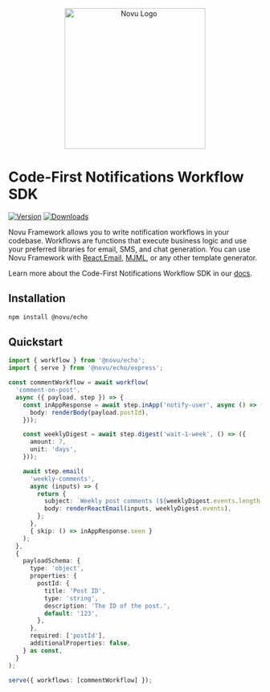 <div align="center">
  <a href="https://novu.co?utm_source=github" target="_blank">
  <picture>
    <source media="(prefers-color-scheme: dark)" srcset="https://user-images.githubusercontent.com/2233092/213641039-220ac15f-f367-4d13-9eaf-56e79433b8c1.png">
    <img alt="Novu Logo" src="https://user-images.githubusercontent.com/2233092/213641043-3bbb3f21-3c53-4e67-afe5-755aeb222159.png" width="280"/>
  </picture>
  </a>
</div>

# Code-First Notifications Workflow SDK

[![Version](https://img.shields.io/npm/v/@novu/echo.svg)](https://www.npmjs.org/package/@novu/echo)
[![Downloads](https://img.shields.io/npm/dm/@novu/echo.svg)](https://www.npmjs.com/package/@novu/echo)

Novu Framework allows you to write notification workflows in your codebase. Workflows are functions that execute business logic and use your preferred libraries for email, SMS, and chat generation. You can use Novu Framework with [React.Email](https://react.email/), [MJML](https://mjml.io/), or any other template generator.

Learn more about the Code-First Notifications Workflow SDK in our [docs](https://docs.novu.co/echo/quickstart).

## Installation

```bash
npm install @novu/echo
```

## Quickstart

```typescript
import { workflow } from '@novu/echo';
import { serve } from '@novu/echo/express';

const commentWorkflow = await workflow(
  'comment-on-post',
  async ({ payload, step }) => {
    const inAppResponse = await step.inApp('notify-user', async () => ({
      body: renderBody(payload.postId),
    }));

    const weeklyDigest = await step.digest('wait-1-week', () => ({
      amount: 7,
      unit: 'days',
    }));

    await step.email(
      'weekly-comments',
      async (inputs) => {
        return {
          subject: `Weekly post comments (${weeklyDigest.events.length + 1})`,
          body: renderReactEmail(inputs, weeklyDigest.events),
        };
      },
      { skip: () => inAppResponse.seen }
    );
  },
  {
    payloadSchema: {
      type: 'object',
      properties: {
        postId: {
          title: 'Post ID',
          type: 'string',
          description: 'The ID of the post.',
          default: '123',
        },
      },
      required: ['postId'],
      additionalProperties: false,
    } as const,
  }
);

serve({ workflows: [commentWorkflow] });
```
